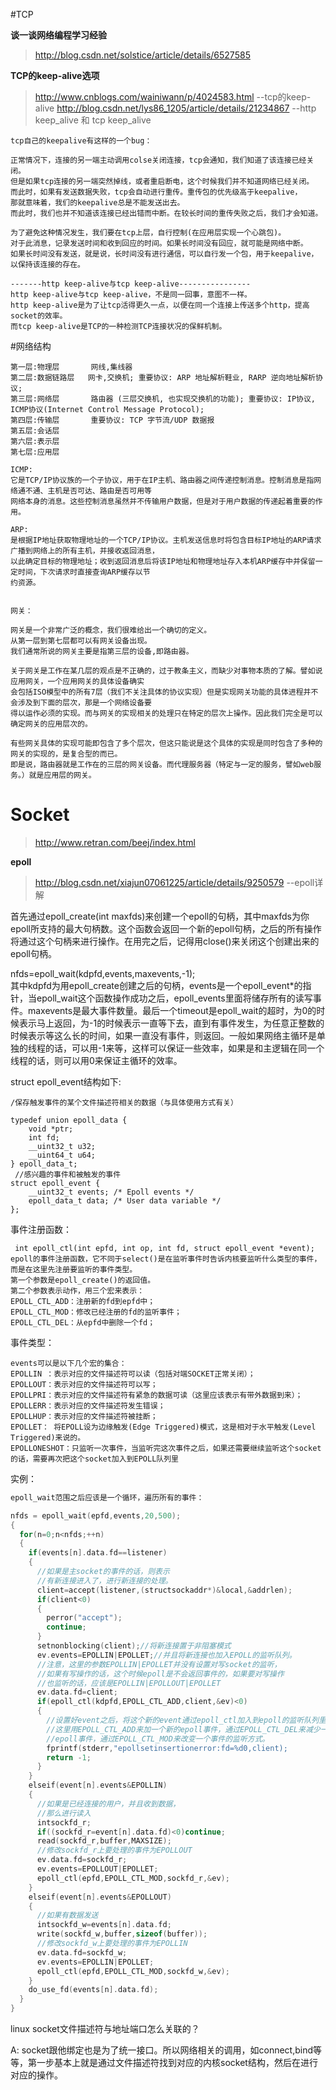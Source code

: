 #TCP

**谈一谈网络编程学习经验**  
> http://blog.csdn.net/solstice/article/details/6527585   

**TCP的keep-alive选项** 
> http://www.cnblogs.com/wainiwann/p/4024583.html   --tcp的keep-alive
> http://blog.csdn.net/lys86_1205/article/details/21234867  --http keep_alive 和 tcp keep_alive  

```
tcp自己的keepalive有这样的一个bug：

正常情况下，连接的另一端主动调用colse关闭连接，tcp会通知，我们知道了该连接已经关闭。
但是如果tcp连接的另一端突然掉线，或者重启断电，这个时候我们并不知道网络已经关闭。
而此时，如果有发送数据失败，tcp会自动进行重传。重传包的优先级高于keepalive，
那就意味着，我们的keepalive总是不能发送出去。
而此时，我们也并不知道该连接已经出错而中断。在较长时间的重传失败之后，我们才会知道。

为了避免这种情况发生，我们要在tcp上层，自行控制(在应用层实现一个心跳包)。
对于此消息，记录发送时间和收到回应的时间。如果长时间没有回应，就可能是网络中断。
如果长时间没有发送，就是说，长时间没有进行通信，可以自行发一个包，用于keepalive，以保持该连接的存在。

-------http keep-alive与tcp keep-alive----------------
http keep-alive与tcp keep-alive，不是同一回事，意图不一样。
http keep-alive是为了让tcp活得更久一点，以便在同一个连接上传送多个http，提高socket的效率。
而tcp keep-alive是TCP的一种检测TCP连接状况的保鲜机制。
```

#网络结构  
```
第一层:物理层       网线,集线器   
第二层:数据链路层   网卡,交换机; 重要协议: ARP 地址解析鞋业, RARP 逆向地址解析协议;  
第三层:网络层       路由器 (三层交换机, 也实现交换机的功能); 重要协议: IP协议, ICMP协议(Internet Control Message Protocol); 
第四层:传输层       重要协议: TCP 字节流/UDP 数据报
第五层:会话层
第六层:表示层 
第七层:应用层

ICMP: 
它是TCP/IP协议族的一个子协议，用于在IP主机、路由器之间传递控制消息。控制消息是指网络通不通、主机是否可达、路由是否可用等
网络本身的消息。这些控制消息虽然并不传输用户数据，但是对于用户数据的传递起着重要的作用。  

ARP:
是根据IP地址获取物理地址的一个TCP/IP协议。主机发送信息时将包含目标IP地址的ARP请求广播到网络上的所有主机，并接收返回消息，
以此确定目标的物理地址；收到返回消息后将该IP地址和物理地址存入本机ARP缓存中并保留一定时间，下次请求时直接查询ARP缓存以节
约资源。


网关： 

网关是一个非常广泛的概念，我们很难给出一个确切的定义。
从第一层到第七层都可以有网关设备出现。
我们通常所说的网关主要是指第三层的设备,即路由器。

关于网关是工作在某几层的观点是不正确的，过于教条主义，而缺少对事物本质的了解。譬如说应用网关，一个应用网关的具体设备确实
会包括ISO模型中的所有7层（我们不关注具体的协议实现）但是实现网关功能的具体进程并不会涉及到下面的层次，那是一个网络设备要
得以运作必须的实现。而与网关的实现相关的处理只在特定的层次上操作。因此我们完全是可以确定网关的应用层次的。

有些网关具体的实现可能即包含了多个层次，但这只能说是这个具体的实现是同时包含了多种的网关的实现的，是复合型的而已。
即是说，路由器就是工作在的三层的网关设备。而代理服务器（特定与一定的服务，譬如web服务。）就是应用层的网关。
```

# Socket 
> http://www.retran.com/beej/index.html  


**epoll**  
> http://blog.csdn.net/xiajun07061225/article/details/9250579  --epoll详解  

首先通过epoll_create(int maxfds)来创建一个epoll的句柄，其中maxfds为你epoll所支持的最大句柄数。这个函数会返回一个新的epoll句柄，之后的所有操作将通过这个句柄来进行操作。在用完之后，记得用close()来关闭这个创建出来的epoll句柄。  

nfds=epoll_wait(kdpfd,events,maxevents,-1);     
其中kdpfd为用epoll_create创建之后的句柄，events是一个epoll_event*的指针，当epoll_wait这个函数操作成功之后，epoll_events里面将储存所有的读写事件。maxevents是最大事件数量。最后一个timeout是epoll_wait的超时，为0的时候表示马上返回，为-1的时候表示一直等下去，直到有事件发生，为任意正整数的时候表示等这么长的时间，如果一直没有事件，则返回。一般如果网络主循环是单独的线程的话，可以用-1来等，这样可以保证一些效率，如果是和主逻辑在同一个线程的话，则可以用0来保证主循环的效率。   

struct epoll_event结构如下: 
```
/保存触发事件的某个文件描述符相关的数据（与具体使用方式有关）  
  
typedef union epoll_data {  
    void *ptr;  
    int fd;  
    __uint32_t u32;  
    __uint64_t u64;  
} epoll_data_t;  
 //感兴趣的事件和被触发的事件  
struct epoll_event {  
    __uint32_t events; /* Epoll events */  
    epoll_data_t data; /* User data variable */  
};  
```

事件注册函数：  
```
 int epoll_ctl(int epfd, int op, int fd, struct epoll_event *event);
epoll的事件注册函数，它不同于select()是在监听事件时告诉内核要监听什么类型的事件，而是在这里先注册要监听的事件类型。
第一个参数是epoll_create()的返回值。
第二个参数表示动作，用三个宏来表示：
EPOLL_CTL_ADD：注册新的fd到epfd中；
EPOLL_CTL_MOD：修改已经注册的fd的监听事件；
EPOLL_CTL_DEL：从epfd中删除一个fd；
```

事件类型： 
```
events可以是以下几个宏的集合：
EPOLLIN ：表示对应的文件描述符可以读（包括对端SOCKET正常关闭）；
EPOLLOUT：表示对应的文件描述符可以写；
EPOLLPRI：表示对应的文件描述符有紧急的数据可读（这里应该表示有带外数据到来）；
EPOLLERR：表示对应的文件描述符发生错误；
EPOLLHUP：表示对应的文件描述符被挂断；
EPOLLET： 将EPOLL设为边缘触发(Edge Triggered)模式，这是相对于水平触发(Level Triggered)来说的。
EPOLLONESHOT：只监听一次事件，当监听完这次事件之后，如果还需要继续监听这个socket的话，需要再次把这个socket加入到EPOLL队列里
```

实例：  
```C++  
epoll_wait范围之后应该是一个循环，遍历所有的事件：  

nfds = epoll_wait(epfd,events,20,500);  
{
  for(n=0;n<nfds;++n)
  {
    if(events[n].data.fd==listener)
    {
      //如果是主socket的事件的话，则表示
      //有新连接进入了，进行新连接的处理。
      client=accept(listener,(structsockaddr*)&local,&addrlen);
      if(client<0)
      {
        perror("accept");
        continue;
      }
      setnonblocking(client);//将新连接置于非阻塞模式
      ev.events=EPOLLIN|EPOLLET;//并且将新连接也加入EPOLL的监听队列。
      //注意，这里的参数EPOLLIN|EPOLLET并没有设置对写socket的监听，
      //如果有写操作的话，这个时候epoll是不会返回事件的，如果要对写操作
      //也监听的话，应该是EPOLLIN|EPOLLOUT|EPOLLET
      ev.data.fd=client;
      if(epoll_ctl(kdpfd,EPOLL_CTL_ADD,client,&ev)<0)
      {
        //设置好event之后，将这个新的event通过epoll_ctl加入到epoll的监听队列里面，
        //这里用EPOLL_CTL_ADD来加一个新的epoll事件，通过EPOLL_CTL_DEL来减少一个
        //epoll事件，通过EPOLL_CTL_MOD来改变一个事件的监听方式。
        fprintf(stderr,"epollsetinsertionerror:fd=%d0,client);
        return -1;
      }
    }
    elseif(event[n].events&EPOLLIN)
    {
      //如果是已经连接的用户，并且收到数据，
      //那么进行读入
      intsockfd_r;
      if((sockfd_r=event[n].data.fd)<0)continue;
      read(sockfd_r,buffer,MAXSIZE);
      //修改sockfd_r上要处理的事件为EPOLLOUT
      ev.data.fd=sockfd_r;
      ev.events=EPOLLOUT|EPOLLET;
      epoll_ctl(epfd,EPOLL_CTL_MOD,sockfd_r,&ev);
    }
    elseif(event[n].events&EPOLLOUT)
    {
      //如果有数据发送
      intsockfd_w=events[n].data.fd;
      write(sockfd_w,buffer,sizeof(buffer));
      //修改sockfd_w上要处理的事件为EPOLLIN
      ev.data.fd=sockfd_w;
      ev.events=EPOLLIN|EPOLLET;
      epoll_ctl(epfd,EPOLL_CTL_MOD,sockfd_w,&ev);
    }
    do_use_fd(events[n].data.fd);
  }
}
```

linux socket文件描述符与地址端口怎么关联的？  

A: socket跟他绑定也是为了统一接口。所以网络相关的调用，如connect,bind等等，第一步基本上就是通过文件描述符找到对应的内核socket结构，然后在进行对应的操作。  



